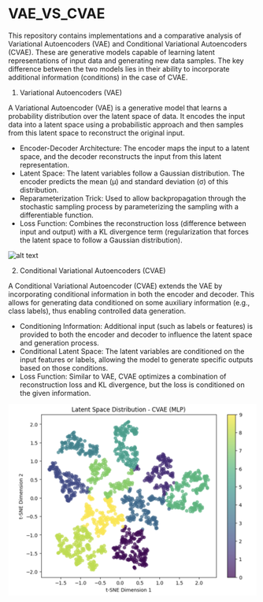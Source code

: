 # VAE_VS_CVAE

This repository contains implementations and a comparative analysis of Variational Autoencoders (VAE) and Conditional Variational Autoencoders (CVAE). These are generative models capable of learning latent representations of input data and generating new data samples. The key difference between the two models lies in their ability to incorporate additional information (conditions) in the case of CVAE.

1. Variational Autoencoders (VAE)

A Variational Autoencoder (VAE) is a generative model that learns a probability distribution over the latent space of data. It encodes the input data into a latent space using a probabilistic approach and then samples from this latent space to reconstruct the original input.

* Encoder-Decoder Architecture: The encoder maps the input to a latent space, and the decoder reconstructs the input from this latent representation.
* Latent Space: The latent variables follow a Gaussian distribution. The encoder predicts the mean (μ) and standard deviation (σ) of this distribution.
* Reparameterization Trick: Used to allow backpropagation through the stochastic sampling process by parameterizing the sampling with a differentiable function.
* Loss Function: Combines the reconstruction loss (difference between input and output) with a KL divergence term (regularization that forces the latent space to follow a Gaussian distribution).

  
![alt text](<Plots/VAE.png>)


2. Conditional Variational Autoencoders (CVAE)

A Conditional Variational Autoencoder (CVAE) extends the VAE by incorporating conditional information in both the encoder and decoder. This allows for generating data conditioned on some auxiliary information (e.g., class labels), thus enabling controlled data generation.

* Conditioning Information: Additional input (such as labels or features) is provided to both the encoder and decoder to influence the latent space and generation process.
* Conditional Latent Space: The latent variables are conditioned on the input features or labels, allowing the model to generate specific outputs based on those conditions.
* Loss Function: Similar to VAE, CVAE optimizes a combination of reconstruction loss and KL divergence, but the loss is conditioned on the given information.

![alt text](<CVAE.png>)
